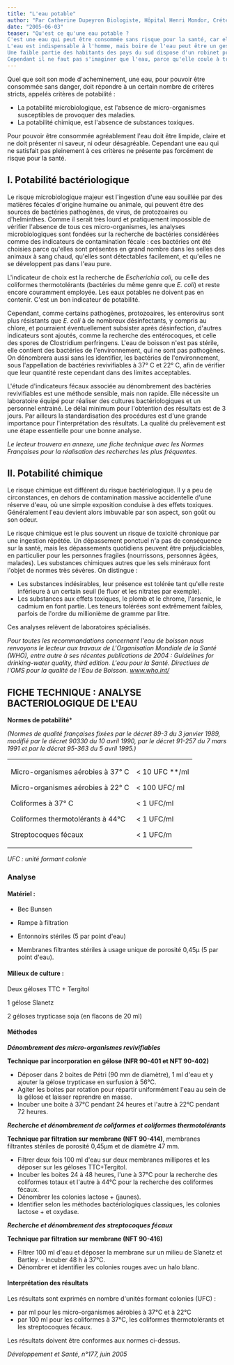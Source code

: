 ```yaml
---
title: "L'eau potable"
author: "Par Catherine Dupeyron Biologiste, Hôpital Henri Mondor, Créteil.  "
date: "2005-06-03"
teaser: "Qu'est ce qu'une eau potable ?  
C'est une eau qui peut être consommée sans risque pour la santé, car elle n'est ni toxique, ni infestée de parasites, de bactéries ou de virus pathogènes pour l'homme.  
L'eau est indispensable à l'homme, mais boire de l'eau peut être un geste dangereux. Actuellement dans le monde, 1 milliard de personnes n'ont pas accès à une source d'eau potable. Ces chiffres sont terribles quand on considère toutes les pathologies liées à l'eau qui sont rappelées dans ce site.  
Une faible partie des habitants des pays du sud dispose d'un robinet privé, une autre s'approvisionne à partir de bornes ou fontaines, le reste de la population se sert directement à la source : dans les puits, les fleuves, ou les réserves pluviales naturelles. C'est là que l'exposition à la consommation d'eaux souillées est la plus importante.  
Cependant il ne faut pas s'imaginer que l'eau, parce qu'elle coule à travers un robinet, est toujours bonne à la consommation. Tout dépend de la façon dont elle est purifiée et acheminée, c'est-à-dire de la qualité des réseaux, de leur entretien de leur contrôle."
---
```


Quel que soit son mode d'acheminement, une eau, pour pouvoir être consommée sans danger, doit répondre à un certain nombre de critères stricts, appelés critères de potabilité :

*   La potabilité microbiologique, est l'absence de micro-organismes susceptibles de provoquer des maladies.
*   La potabilité chimique, est l'absence de substances toxiques.

Pour pouvoir être consommée agréablement l'eau doit être limpide, claire et ne doit présenter ni saveur, ni odeur désagréable. Cependant une eau qui ne satisfait pas pleinement à ces critères ne présente pas forcément de risque pour la santé.

## I. Potabilité bactériologique

Le risque microbiologique majeur est l'ingestion d'une eau souillée par des matières fécales d'origine humaine ou animale, qui peuvent être des sources de bactéries pathogènes, de virus, de protozoaires ou d'helminthes. Comme il serait très lourd et pratiquement impossible de vérifier l'absence de tous ces micro-organismes, les analyses microbiologiques sont fondées sur la recherche de bactéries considérées comme des indicateurs de contamination fécale : ces bactéries ont été choisies parce qu'elles sont présentes en grand nombre dans les selles des animaux à sang chaud, qu'elles sont détectables facilement, et qu'elles ne se développent pas dans l'eau pure.

L'indicateur de choix est la recherche de _Escherichia coli_, ou celle des coliformes thermotolérants (bactéries du même genre que _E. coli_) et reste encore couramment employée. Les eaux potables ne doivent pas en contenir. C'est un bon indicateur de potabilité.

Cependant, comme certains pathogènes, protozoaires, les enterovirus sont plus résistants que _E. coli_ à de nombreux désinfectants, y compris au chlore, et pourraient éventuellement subsister après désinfection, d'autres indicateurs sont ajoutés, comme la recherche des entérocoques, et celle des spores de Clostridium perfringens. L'eau de boisson n'est pas stérile, elle contient des bactéries de l'environnement, qui ne sont pas pathogènes. On dénombrera aussi sans les identifier, les bactéries de l'environnement, sous l'appellation de bactéries revivifiables à 37° C et 22° C, afin de vérifier que leur quantité reste cependant dans des limites acceptables.

L'étude d'indicateurs fécaux associée au dénombrement des bactéries revivifiables est une méthode sensible, mais non rapide. Elle nécessite un laboratoire équipé pour réaliser des cultures bactériologiques et un personnel entrainé. Le délai minimum pour l'obtention des résultats est de 3 jours. Par ailleurs la standardisation des procédures est d'une grande importance pour l'interprétation des résultats. La qualité du prélèvement est une étape essentielle pour une bonne analyse.

_Le lecteur trouvera en annexe, une fiche technique avec les Normes Françaises pour la réalisation des recherches les plus fréquentes._

## II. Potabilité chimique

Le risque chimique est différent du risque bactériologique. Il y a peu de circonstances, en dehors de contamination massive accidentelle d'une réserve d'eau, où une simple exposition conduise à des effets toxiques. Généralement l'eau devient alors imbuvable par son aspect, son goût ou son odeur.

Le risque chimique est le plus souvent un risque de toxicité chronique par une ingestion répétée. Un dépassement ponctuel n'a pas de conséquence sur la santé, mais les dépassements quotidiens peuvent être préjudiciables, en particulier pour les personnes fragiles (nourrissons, personnes âgées, malades). Les substances chimiques autres que les sels minéraux font l'objet de normes très sévères. On distingue :

*   Les substances indésirables, leur présence est tolérée tant qu'elle reste inférieure à un certain seuil (le fluor et les nitrates par exemple).
*   Les substances aux effets toxiques, le plomb et le chrome, l'arsenic, le cadmium en font partie. Les teneurs tolérées sont extrêmement faibles, parfois de l'ordre du millionième de gramme par litre.

Ces analyses relèvent de laboratoires spécialisés.

_Pour toutes les recommandations concernant l'eau de boisson nous renvoyons le lecteur aux travaux de L'Organisation Mondiale de la Santé (WHO), entre autre à ses récentes publications de 2004 : Guidelines for drinking-water quality, third edition. L'eau pour la Santé. Directiues de l'OMS pour la qualité de l'Eau de Boisson. www.who.int/_

## FICHE TECHNIQUE : ANALYSE BACTERIOLOGIQUE DE L'EAU

**Normes de potabilité***

_(Normes de qualité françaises fixées par le décret 89-3 du 3 janvier 1989, modifié par le décret 90330 du 10 avril 1990, par le décret 91-257 du 7 mars 1991 et par le décret 95-363 du 5 avril 1995.)_

<table>

<tbody>

<tr>

<td valign="top">

Micro-organismes aérobies à 37° C

Micro-organismes aérobies à 22° C

Coliformes à 37° C

Coliformes thermotolérants à 44°C

Streptocoques fécaux

</td>

<td valign="top">

< 10 UFC **/ml

< 100 UFC/ ml

< 1 UFC/ml

< 1 UFC/ml

< 1 UFC/m

</td>

</tr>

</tbody>

</table>

_UFC : unité formant colonie_

### Analyse

#### Matériel :

*   Bec Bunsen

*   Rampe à filtration
*   Entonnoirs stériles (5 par point d'eau)
*   Membranes filtrantes stériles à usage unique de porosité 0,45µ (5 par point d'eau).

#### Milieux de culture :

Deux géloses TTC + Tergitol

1 gélose Slanetz

2 géloses trypticase soja (en flacons de 20 ml)

#### Méthodes

**_Dénombrement des micro-organismes revivifiables_**

**Technique par incorporation en gélose (NFR 90-401 et NFT 90-402)**

*   Déposer dans 2 boites de Pétri (90 mm de diamètre), 1 ml d'eau et y ajouter la gélose trypticase en surfusion à 56°C.
*   Agiter les boites par rotation pour répartir uniformément l'eau au sein de la gélose et laisser reprendre en masse.
*   Incuber une boite à 37°C pendant 24 heures et l'autre à 22°C pendant 72 heures.

**_Recherche et dénombrement de coliformes et coliformes thermotolérants_**

**Technique par filtration sur membrane (NFT 90-414)**, membranes filtrantes stériles de porosité 0,45µm et de diamètre 47 mm.

*   Filtrer deux fois 100 ml d'eau sur deux membranes millipores et les déposer sur les géloses TTC+Tergitol.
*   Incuber les boites 24 à 48 heures, l'une à 37°C pour la recherche des coliformes totaux et l'autre à 44°C pour la recherche des coliformes fécaux.
*   Dénombrer les colonies lactose + (jaunes).
*   Identifier selon les méthodes bactériologiques classiques, les colonies lactose + et oxydase.

**_Recherche et dénombrement des streptocoques fécaux_**

**Technique par filtration sur membrane (NFT 90-416)**

*   Filtrer 100 ml d'eau et déposer la membrane sur un milieu de Slanetz et Bartley. - Incuber 48 h à 37°C.
*   Dénombrer et identifier les colonies rouges avec un halo blanc.

#### Interprétation des résultats

Les résultats sont exprimés en nombre d'unités formant colonies (UFC) :

*   par ml pour les micro-organismes aérobies à 37°C et à 22°C
*   par 100 ml pour les coliformes à 37°C, les coliformes thermotolérants et les streptocoques fécaux.

Les résultats doivent être conformes aux normes ci-dessus.

_Développement et Santé, n°177, juin 2005_